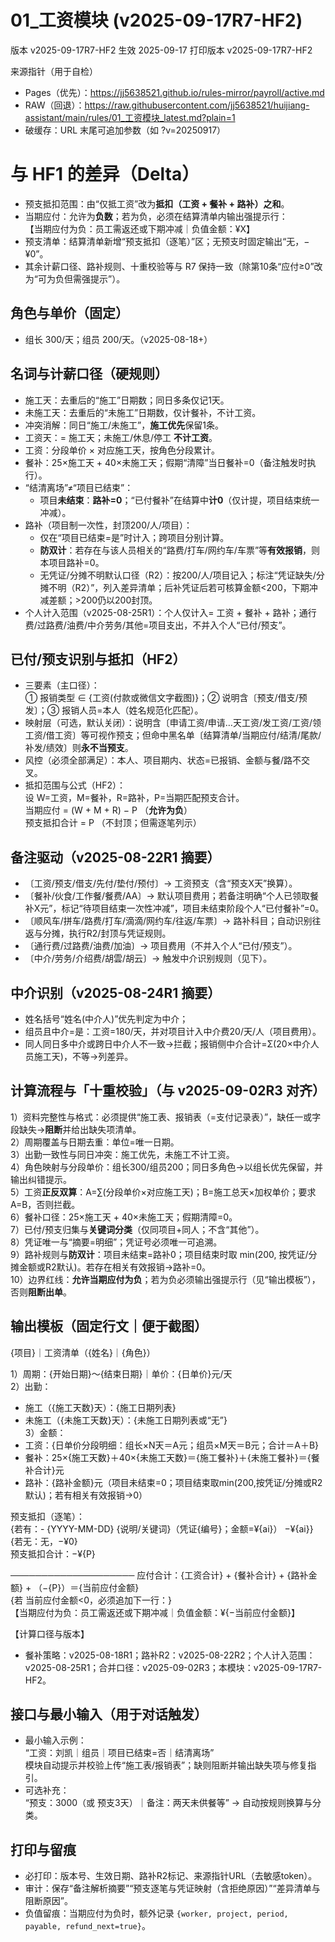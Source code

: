 # 01_工资模块 (v2025-09-17R7-HF2)
版本 v2025-09-17R7-HF2
生效 2025-09-17
打印版本 v2025-09-17R7-HF2

来源指针（用于自检）
- Pages（优先）：https://jj5638521.github.io/rules-mirror/payroll/active.md
- RAW（回退）：https://raw.githubusercontent.com/jj5638521/huijiang-assistant/main/rules/01_工资模块_latest.md?plain=1
- 破缓存：URL 末尾可追加参数（如 ?v=20250917）

# 与 HF1 的差异（Delta）
- 预支抵扣范围：由“仅抵工资”改为**抵扣（工资 + 餐补 + 路补）之和**。  
- 当期应付：允许为**负数**；若为负，必须在结算清单内输出强提示行：  
  【当期应付为负：员工需返还或下期冲减｜负值金额：¥X】  
- 预支清单：结算清单新增“预支抵扣（逐笔）”区；无预支时固定输出“无，−¥0”。  
- 其余计薪口径、路补规则、十重校验等与 R7 保持一致（除第10条“应付≥0”改为“可为负但需强提示”）。

## 角色与单价（固定）
- 组长 300/天；组员 200/天。（v2025-08-18+）

## 名词与计薪口径（硬规则）
- 施工天：去重后的“施工”日期数；同日多条仅记1天。  
- 未施工天：去重后的“未施工”日期数，仅计餐补，不计工资。  
- 冲突消解：同日“施工/未施工”，**施工优先**保留1条。  
- 工资天：= 施工天；未施工/休息/停工 **不计工资**。  
- 工资：分段单价 × 对应施工天，按角色分段累计。  
- 餐补：25×施工天 + 40×未施工天；假期“清障”当日餐补=0（备注触发时执行）。  
- “结清离场”≠“项目已结束”：  
  - 项目**未结束**：**路补=0**；“已付餐补”在结算中**计0**（仅计提，项目结束统一冲减）。  
- 路补（项目制一次性，封顶200/人/项目）：  
  - 仅在“项目已结束=是”时计入；跨项目分别计算。  
  - **防双计**：若存在与该人员相关的“路费/打车/网约车/车票”等**有效报销**，则本项目路补=0。  
  - 无凭证/分摊不明默认口径（R2）：按200/人/项目记入；标注“凭证缺失/分摊不明（R2）”，列入差异清单；后补凭证后若可核算金额<200，下期冲减差额；>200仍以200封顶。  
- 个人计入范围（v2025-08-25R1）：个人仅计入= 工资 + 餐补 + 路补；通行费/过路费/油费/中介劳务/其他=项目支出，不并入个人“已付/预支”。

## 已付/预支识别与抵扣（HF2）
- 三要素（主口径）：  
  ① 报销类型 ∈ {工资(付款或微信文字截图)}；② 说明含〔预支/借支/预发〕；③ 报销人员=本人（姓名规范化匹配）。  
- 映射层（可选，默认关闭）：说明含〔申请工资/申请…天工资/发工资/工资/领工资/借工资〕等可视作预支；但命中黑名单〔结算清单/当期应付/结清/尾款/补发/绩效〕则**永不当预支**。  
- 风控（必须全部满足）：本人、项目期内、状态=已报销、金额与餐/路不交叉。  
- 抵扣范围与公式（HF2）：  
  设 W=工资，M=餐补，R=路补，P=当期匹配预支合计。  
  当期应付 = (W + M + R) − P   （**允许为负**）  
  预支抵扣合计 = P   （不封顶；但需逐笔列示）  

## 备注驱动（v2025-08-22R1 摘要）
- 〔工资/预支/借支/先付/垫付/预付〕→ 工资预支（含“预支X天”换算）。  
- 〔餐补/伙食/工作餐/餐费/AA〕→ 默认项目费用；若备注明确“个人已领取餐补X元”，标记“待项目结束一次性冲减”，项目未结束阶段个人“已付餐补”=0。  
- 〔顺风车/拼车/路费/打车/滴滴/网约车/往返/车票〕→ 路补科目；自动识别往返与分摊，执行R2/封顶与凭证规则。  
- 〔通行费/过路费/油费/加油〕→ 项目费用（不并入个人“已付/预支”）。  
- 〔中介/劳务/介绍费/胡雲/胡云〕→ 触发中介识别规则（见下）。

## 中介识别（v2025-08-24R1 摘要）
- 姓名括号“姓名(中介人)”优先判定为中介；  
- 组员且中介=是：工资=180/天，并对项目计入中介费20/天/人（项目费用）。  
- 同人同日多中介或跨日中介人不一致→拦截；报销侧中介合计=Σ(20×中介人员施工天)，不等→列差异。

## 计算流程与「十重校验」（与 v2025-09-02R3 对齐）
1）资料完整性与格式：必须提供“施工表、报销表（=支付记录表）”，缺任一或字段缺失→**阻断**并给出缺失项清单。  
2）周期覆盖与日期去重：单位=唯一日期。  
3）出勤一致性与同日冲突：施工优先，未施工不计工资。  
4）角色映射与分段单价：组长300/组员200；同日多角色→以组长优先保留，并输出纠错提示。  
5）工资**正反双算**：A=∑(分段单价×对应施工天)；B=施工总天×加权单价；要求A=B，否则拦截。  
6）餐补口径：25×施工天 + 40×未施工天；假期清障=0。  
7）已付/预支归集与**关键词分类**（仅同项目+同人；不含“其他”）。  
8）凭证唯一与“摘要=明细”；凭证号必须唯一可追溯。  
9）路补规则与**防双计**：项目未结束=路补0；项目结束时取 min(200, 按凭证/分摊金额或R2默认)。若存在相关有效报销→路补=0。  
10）边界红线：**允许当期应付为负**；若为负必须输出强提示行（见“输出模板”），否则**阻断出单**。

## 输出模板（固定行文｜便于截图）
{项目}｜工资清单（{姓名}｜{角色}）

1）周期：{开始日期}～{结束日期}｜单价：{日单价}元/天  
2）出勤：  
- 施工（{施工天数}天）：{施工日期列表}  
- 未施工（{未施工天数}天）：{未施工日期列表或“无”}  
3）金额：  
- 工资：{日单价分段明细：组长×N天＝A元；组员×M天＝B元；合计＝A＋B}  
- 餐补：25×{施工天数}＋40×{未施工天数}＝{施工餐补}＋{未施工餐补}＝{餐补合计}元  
- 路补：{路补金额}元（项目未结束=0；项目结束取min(200,按凭证/分摊或R2默认)；若有相关有效报销→0）  

预支抵扣（逐笔）：  
{若有：- {YYYY-MM-DD} {说明/关键词}（凭证{编号}；金额=¥{ai}） −¥{ai}}  
{若无：无，−¥0}  
预支抵扣合计：−¥{P}

────────────────────
应付合计：{工资合计} + {餐补合计} + {路补金额} + （−{P}）＝{当前应付金额}  
{若 当前应付金额<0，必须追加下一行：}  
【当期应付为负：员工需返还或下期冲减｜负值金额：¥{−当前应付金额}】

【计算口径与版本】  
- 餐补策略：v2025-08-18R1；路补R2：v2025-08-22R2；个人计入范围：v2025-08-25R1；合并口径：v2025-09-02R3；本模块：v2025-09-17R7-HF2。  

## 接口与最小输入（用于对话触发）
- 最小输入示例：  
  “工资：刘凯｜组员｜项目已结束=否｜结清离场”  
  模块自动提示并校验上传“施工表/报销表”；缺则阻断并输出缺失项与修复指引。  
- 可选补充：  
  “预支：3000（或 预支3天）｜备注：两天未供餐等” → 自动按规则换算与分类。

## 打印与留痕
- 必打印：版本号、生效日期、路补R2标记、来源指针URL（去敏感token）。  
- 审计：保存“备注解析摘要”“预支逐笔与凭证映射（含拒绝原因）”“差异清单与阻断原因”。  
- 负值留痕：当期应付为负时，额外记录 `{worker, project, period, payable, refund_next=true}`。

